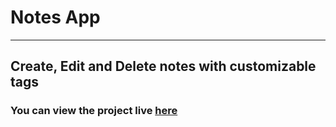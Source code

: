 # Notes App
---
## Create, Edit and Delete notes with customizable tags

### You can view the project live [here](https://zaidrasheed.github.io/notes-app/)
